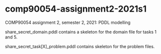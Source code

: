# comp90054-assignment2-2021s1
COMP90054 assignment 2, semester 2, 2021: PDDL modelling

share_secret_domain.pddl contains a skeleton for the domain file for tasks 1 and 5.

share_secret_task[X]_problem.pddl contains skeleton for the problem files.

